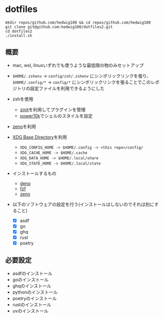 # dotfiles

```
mkdir repos/github.com/hedwig100 && cd repos/github.com/hedwig100
git clone git@github.com:hedwig100/dotfiles2.git
cd dotfiles2
./install.sh
```

## 概要

- mac, wsl, linuxいずれでも使うような最低限の物のみセットアップ
- `$HOME/.zshenv` -> `config/zsh/.zshenv` にシンボリックリンクを張り、`$HOME/.config/*` -> `config/*` にシンボリックリンクを張ることでこのレポジトリの設定ファイルを利用できるようにした

- zshを使用
    - [zinit](https://github.com/zdharma-continuum/zinit)を利用してプラグインを管理
    - [power10k](https://github.com/romkatv/powerlevel10k)でシェルのスタイルを設定
- [zeno](https://github.com/yuki-yano/zeno.zsh)を利用
- [XDG Base Directory](https://wiki.archlinux.jp/index.php/XDG_Base_Directory)を利用
    - `XDG_CONFIG_HOME -> $HOME/.config -> <this repo>/config/`
    - `XDG_CACHE_HOME -> $HOME/.cache`
    - `XDG_DATA_HOME -> $HOME/.local/share`
    - `XDG_STATE_HOME -> $HOME/.local/state`

- インストールするもの
    - [deno](https://github.com/denoland/deno_install)
    - [fzf](https://github.com/junegunn/fzf)
    - [zeno](https://github.com/sandibi13/zeno)

- 以下のソフトウェアの設定を行う(インストールはしないのでそれは別にすること)
    - [x] asdf
    - [x] go
    - [x] ghq
    - [x] rust
    - [x] poetry

## 必要設定

- asdfのインストール
- goのインストール
- ghqのインストール
- pythonのインストール
- poetryのインストール
- rustのインストール
- uvのインストール